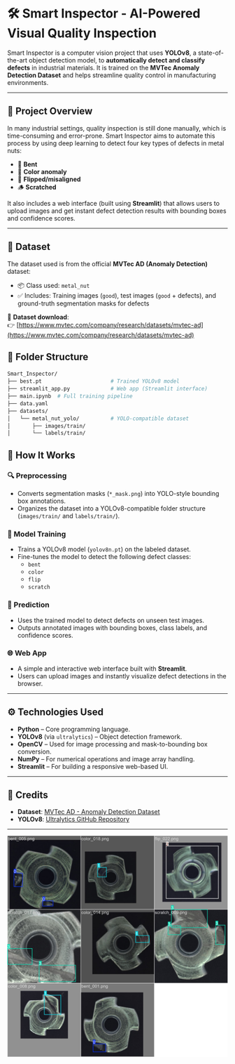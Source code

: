 # 🛠️ Smart Inspector - AI-Powered Visual Quality Inspection

Smart Inspector is a computer vision project that uses **YOLOv8**, a state-of-the-art object detection model, to **automatically detect and classify defects** in industrial materials. It is trained on the **MVTec Anomaly Detection Dataset** and helps streamline quality control in manufacturing environments.

---

## 📌 Project Overview

In many industrial settings, quality inspection is still done manually, which is time-consuming and error-prone. Smart Inspector aims to automate this process by using deep learning to detect four key types of defects in metal nuts:

- 🔧 **Bent**
- 🎨 **Color anomaly**
- 🔄 **Flipped/misaligned**
- 🪵 **Scratched**

It also includes a web interface (built using **Streamlit**) that allows users to upload images and get instant defect detection results with bounding boxes and confidence scores.

---

## 📂 Dataset

The dataset used is from the official **MVTec AD (Anomaly Detection)** dataset:

- 📦 Class used: `metal_nut`
- ✅ Includes: Training images (`good`), test images (`good` + defects), and ground-truth segmentation masks for defects

🔗 **Dataset download**:  
👉 [https://www.mvtec.com/company/research/datasets/mvtec-ad](https://www.mvtec.com/company/research/datasets/mvtec-ad)


## 📁 Folder Structure

```bash
Smart_Inspector/
├── best.pt                      # Trained YOLOv8 model
├── streamlit_app.py             # Web app (Streamlit interface)
├── main.ipynb  # Full training pipeline
├── data.yaml
├── datasets/
│   └── metal_nut_yolo/          # YOLO-compatible dataset
│       ├── images/train/
│       └── labels/train/

```


## 🚀 How It Works

### 🔍 Preprocessing
- Converts segmentation masks (`*_mask.png`) into YOLO-style bounding box annotations.
- Organizes the dataset into a YOLOv8-compatible folder structure (`images/train/` and `labels/train/`).

### 🧠 Model Training
- Trains a YOLOv8 model (`yolov8n.pt`) on the labeled dataset.
- Fine-tunes the model to detect the following defect classes:
  - `bent`
  - `color`
  - `flip`
  - `scratch`

### 🧪 Prediction
- Uses the trained model to detect defects on unseen test images.
- Outputs annotated images with bounding boxes, class labels, and confidence scores.

### 🌐 Web App
- A simple and interactive web interface built with **Streamlit**.
- Users can upload images and instantly visualize defect detections in the browser.

---

## ⚙️ Technologies Used

- **Python** – Core programming language.
- **YOLOv8** (via `ultralytics`) – Object detection framework.
- **OpenCV** – Used for image processing and mask-to-bounding box conversion.
- **NumPy** – For numerical operations and image array handling.
- **Streamlit** – For building a responsive web-based UI.

---

## 🧠 Credits

- **Dataset**: [MVTec AD - Anomaly Detection Dataset](https://www.mvtec.com/company/research/datasets/mvtec-ad)
- **YOLOv8**: [Ultralytics GitHub Repository](https://github.com/ultralytics/ultralytics)


---
![Detection Example](assests/train_batch481.jpg)

